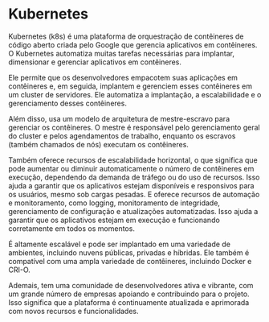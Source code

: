 # Kubernetes

Kubernetes (k8s) é uma plataforma de orquestração de contêineres de código aberto criada pelo Google que gerencia aplicativos em contêineres. O Kubernetes automatiza muitas tarefas necessárias para implantar, dimensionar e gerenciar aplicativos em contêineres.

Ele permite que os desenvolvedores empacotem suas aplicações em contêineres e, em seguida, implantem e gerenciem esses contêineres em um cluster de servidores. Ele automatiza a implantação, a escalabilidade e o gerenciamento desses contêineres.

Além disso, usa um modelo de arquitetura de mestre-escravo para gerenciar os contêineres. O mestre é responsável pelo gerenciamento geral do cluster e pelos agendamentos de trabalho, enquanto os escravos (também chamados de nós) executam os contêineres.

Também oferece recursos de escalabilidade horizontal, o que significa que pode aumentar ou diminuir automaticamente o número de contêineres em execução, dependendo da demanda de tráfego ou do uso de recursos. Isso ajuda a garantir que os aplicativos estejam disponíveis e responsivos para os usuários, mesmo sob cargas pesadas. E oferece recursos de automação e monitoramento, como logging, monitoramento de integridade, gerenciamento de configuração e atualizações automatizadas. Isso ajuda a garantir que os aplicativos estejam em execução e funcionando corretamente em todos os momentos.

É altamente escalável e pode ser implantado em uma variedade de ambientes, incluindo nuvens públicas, privadas e híbridas. Ele também é compatível com uma ampla variedade de contêineres, incluindo Docker e CRI-O.

Ademais, tem uma comunidade de desenvolvedores ativa e vibrante, com um grande número de empresas apoiando e contribuindo para o projeto. Isso significa que a plataforma é continuamente atualizada e aprimorada com novos recursos e funcionalidades.
